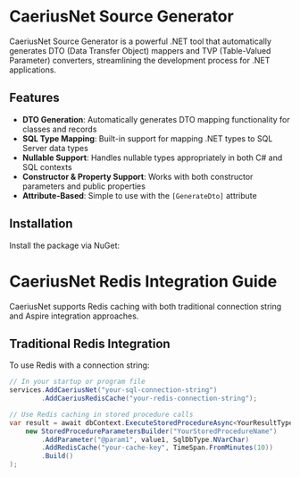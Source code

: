 # CaeriusNet Source Generator

CaeriusNet Source Generator is a powerful .NET tool that automatically generates DTO (Data Transfer Object) mappers and
TVP (Table-Valued Parameter) converters, streamlining the development process for .NET applications.

## Features

- **DTO Generation**: Automatically generates DTO mapping functionality for classes and records
- **SQL Type Mapping**: Built-in support for mapping .NET types to SQL Server data types
- **Nullable Support**: Handles nullable types appropriately in both C# and SQL contexts
- **Constructor & Property Support**: Works with both constructor parameters and public properties
- **Attribute-Based**: Simple to use with the `[GenerateDto]` attribute

## Installation

Install the package via NuGet:

# CaeriusNet Redis Integration Guide

CaeriusNet supports Redis caching with both traditional connection string and Aspire integration approaches.

## Traditional Redis Integration

To use Redis with a connection string:

```csharp
// In your startup or program file
services.AddCaeriusNet("your-sql-connection-string")
        .AddCaeriusRedisCache("your-redis-connection-string");

// Use Redis caching in stored procedure calls
var result = await dbContext.ExecuteStoredProcedureAsync<YourResultType>(
    new StoredProcedureParametersBuilder("YourStoredProcedureName")
        .AddParameter("@param1", value1, SqlDbType.NVarChar)
        .AddRedisCache("your-cache-key", TimeSpan.FromMinutes(10))
        .Build()
);